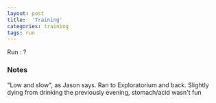 ```yaml
---
layout: post
title:  'Training'
categories: training
tags: run
---
```


Run :   ?

### Notes

"Low and slow", as Jason says. Ran to Exploratorium and back. Slightly dying from drinking the previously evening, stomach/acid wasn't fun
